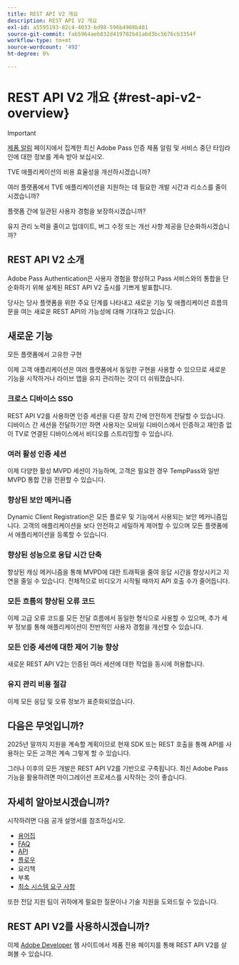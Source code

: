 ```yaml
---
title: REST API V2 개요
description: REST API V2 개요
exl-id: a5595193-82c4-4033-bd98-596b4908b401
source-git-commit: fab5964aeb832d419702b41a6d3bc5676cb3354f
workflow-type: tm+mt
source-wordcount: '492'
ht-degree: 0%

---
```


# REST API V2 개요 {#rest-api-v2-overview}

>[!IMPORTANT]
>
> [제품 알림](/help/authentication/product-announcements.md) 페이지에서 집계한 최신 Adobe Pass 인증 제품 알림 및 서비스 중단 타임라인에 대한 정보를 계속 받아 보십시오.

TVE 애플리케이션의 비용 효율성을 개선하시겠습니까?

여러 플랫폼에서 TVE 애플리케이션을 지원하는 데 필요한 개발 시간과 리소스를 줄이시겠습니까?

플랫폼 간에 일관된 사용자 경험을 보장하시겠습니까?

유지 관리 노력을 줄이고 업데이트, 버그 수정 또는 개선 사항 제공을 단순화하시겠습니까?

## REST API V2 소개

Adobe Pass Authentication은 사용자 경험을 향상하고 Pass 서비스와의 통합을 단순화하기 위해 설계된 REST API V2 출시를 기쁘게 발표합니다.

당사는 당사 플랫폼을 위한 주요 단계를 나타내고 새로운 기능 및 애플리케이션 흐름의 문을 여는 새로운 REST API의 가능성에 대해 기대하고 있습니다.

## 새로운 기능

모든 플랫폼에서 고유한 구현

이제 고객 애플리케이션은 여러 플랫폼에서 동일한 구현을 사용할 수 있으므로 새로운 기능을 시작하거나 라이브 앱을 유지 관리하는 것이 더 쉬워졌습니다.

### 크로스 디바이스 SSO

REST API V2를 사용하면 인증 세션을 다른 장치 간에 안전하게 전달할 수 있습니다. 디바이스 간 세션을 전달하기만 하면 사용자는 모바일 디바이스에서 인증하고 재인증 없이 TV로 연결된 디바이스에서 비디오를 스트리밍할 수 있습니다.

### 여러 활성 인증 세션

이제 다양한 활성 MVPD 세션이 가능하며, 고객은 필요한 경우 TempPass와 일반 MVPD 통합 간을 전환할 수 있습니다.

### 향상된 보안 메커니즘

Dynamic Client Registration은 모든 플로우 및 기능에서 사용되는 보안 메커니즘입니다. 고객의 애플리케이션을 보다 안전하고 세밀하게 제어할 수 있으며 모든 플랫폼에서 애플리케이션을 등록할 수 있습니다.

### 향상된 성능으로 응답 시간 단축

향상된 캐싱 메커니즘을 통해 MVPD에 대한 트래픽을 줄여 응답 시간을 향상시키고 지연을 줄일 수 있습니다. 전체적으로 비디오가 시작될 때까지 API 호출 수가 줄어듭니다.

### 모든 흐름의 향상된 오류 코드

이제 고급 오류 코드를 모든 전달 흐름에서 동일한 형식으로 사용할 수 있으며, 추가 세부 정보를 통해 애플리케이션이 전반적인 사용자 경험을 개선할 수 있습니다.

### 모든 인증 세션에 대한 제어 기능 향상

새로운 REST API V2는 인증된 여러 세션에 대한 작업을 동시에 허용합니다.

### 유지 관리 비용 절감

이제 모든 응답 및 오류 정보가 표준화되었습니다.

## 다음은 무엇입니까?

2025년 말까지 지원을 계속할 계획이므로 현재 SDK 또는 REST 호출을 통해 API를 사용하는 모든 고객은 계속 그렇게 할 수 있습니다.

그러나 이후의 모든 개발은 REST API V2를 기반으로 구축됩니다. 최신 Adobe Pass 기능을 활용하려면 마이그레이션 프로세스를 시작하는 것이 좋습니다.

## 자세히 알아보시겠습니까?

시작하려면 다음 공개 설명서를 참조하십시오.

- [용어집](rest-api-v2-glossary.md)
- [FAQ](rest-api-v2-faqs.md)
- [API](apis/rest-api-v2-apis-overview.md)
- [플로우](flows/rest-api-v2-flows-overview.md)
- 요리책
- 부록
- [최소 시스템 요구 사항](/help/authentication/integration-guide-programmers/minimum-system-requirements.md)

또한 전담 지원 팀이 귀하에게 필요한 질문이나 기술 지원을 도와드릴 수 있습니다.

## REST API V2를 사용하시겠습니까?

이제 [Adobe Developer](https://developer.adobe.com/adobe-pass/) 웹 사이트에서 제품 전용 페이지를 통해 REST API V2를 살펴볼 수 있습니다.
